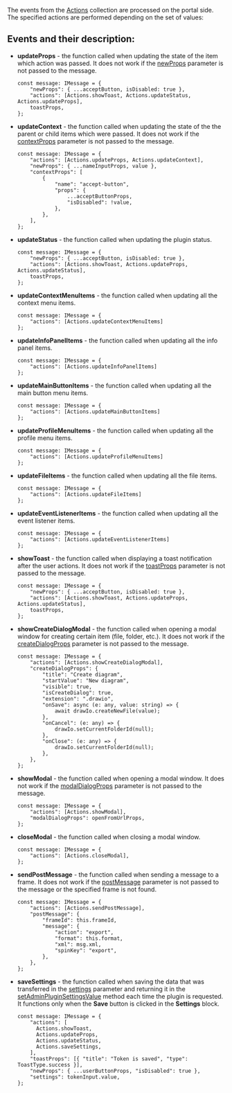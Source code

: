 The events from the [Actions](/docspace/pluginssdk/codingplugin/pluginmessage#actions) collection are processed on the portal side. The specified actions are performed depending on the set of values:

## Events and their description:

* **updateProps** - the function called when updating the state of the item which action was passed. It does not work if the [newProps](/docspace/pluginssdk/codingplugin/pluginmessage#newProps) parameter is not passed to the message.

  ```
  const message: IMessage = {
      "newProps": { ...acceptButton, isDisabled: true },
      "actions": [Actions.showToast, Actions.updateStatus, Actions.updateProps],
      toastProps,
  };
  ```

* **updateContext** - the function called when updating the state of the the parent or child items which were passed. It does not work if the [contextProps](/docspace/pluginssdk/codingplugin/pluginmessage#contextProps) parameter is not passed to the message.

  ```
  const message: IMessage = {
      "actions": [Actions.updateProps, Actions.updateContext],
      "newProps": { ...nameInputProps, value },
      "contextProps": [
          {
              "name": "accept-button",
              "props": {
                  ...acceptButtonProps,
                  "isDisabled": !value,
              },
          },
      ],
  };
  ```

* **updateStatus** - the function called when updating the plugin status.

  ```
  const message: IMessage = {
      "newProps": { ...acceptButton, isDisabled: true },
      "actions": [Actions.showToast, Actions.updateProps, Actions.updateStatus],
      toastProps,
  };
  ```

* **updateContextMenuItems** - the function called when updating all the context menu items.

  ```
  const message: IMessage = {
      "actions": [Actions.updateContextMenuItems]
  };
  ```

* **updateInfoPanelItems** - the function called when updating all the info panel items.

  ```
  const message: IMessage = {
      "actions": [Actions.updateInfoPanelItems]
  };
  ```

* **updateMainButtonItems** - the function called when updating all the main button menu items.

  ```
  const message: IMessage = {
      "actions": [Actions.updateMainButtonItems]
  };
  ```

* **updateProfileMenuItems** - the function called when updating all the profile menu items.

  ```
  const message: IMessage = {
      "actions": [Actions.updateProfileMenuItems]
  };
  ```

* **updateFileItems** - the function called when updating all the file items.

  ```
  const message: IMessage = {
      "actions": [Actions.updateFileItems]
  };
  ```

* **updateEventListenerItems** - the function called when updating all the event listener items.

  ```
  const message: IMessage = {
      "actions": [Actions.updateEventListenerItems]
  };
  ```

* **showToast** - the function called when displaying a toast notification after the user actions. It does not work if the [toastProps](/docspace/pluginssdk/codingplugin/pluginmessage#toastProps) parameter is not passed to the message.

  ```
  const message: IMessage = {
      "newProps": { ...acceptButton, isDisabled: true },
      "actions": [Actions.showToast, Actions.updateProps, Actions.updateStatus],
      toastProps,
  };
  ```

* **showCreateDialogModal** - the function called when opening a modal window for creating certain item (file, folder, etc.). It does not work if the [createDialogProps](/docspace/pluginssdk/codingplugin/pluginmessage#createDialogProps) parameter is not passed to the message.

  ```
  const message: IMessage = {
      "actions": [Actions.showCreateDialogModal],
      "createDialogProps": {
          "title": "Create diagram",
          "startValue": "New diagram",
          "visible": true,
          "isCreateDialog": true,
          "extension": ".drawio",
          "onSave": async (e: any, value: string) => {
              await drawIo.createNewFile(value);
          },
          "onCancel": (e: any) => {
              drawIo.setCurrentFolderId(null);
          },
          "onClose": (e: any) => {
              drawIo.setCurrentFolderId(null);
          },
      },
  };
  ```

* **showModal** - the function called when opening a modal window. It does not work if the [modalDialogProps](/docspace/pluginssdk/codingplugin/pluginmessage#modalDialogProps) parameter is not passed to the message.

  ```
  const message: IMessage = {
      "actions": [Actions.showModal],
      "modalDialogProps": openFromUrlProps,
  };
  ```

* **closeModal** - the function called when closing a modal window.

  ```
  const message: IMessage = {
      "actions": [Actions.closeModal],
  };
  ```

* **sendPostMessage** - the function called when sending a message to a frame. It does not work if the [postMessage](/docspace/pluginssdk/codingplugin/pluginmessage#postMessage) parameter is not passed to the message or the specified frame is not found.

  ```
  const message: IMessage = {
      "actions": [Actions.sendPostMessage],
      "postMessage": {
          "frameId": this.frameId,
          "message": {
              "action": "export",
              "format": this.format,
              "xml": msg.xml,
              "spinKey": "export",
          },
      },
  };
  ```

* **saveSettings** - the function called when saving the data that was transferred in the [settings](/docspace/pluginssdk/codingplugin/pluginmessage#settings) parameter and returning it in the [setAdminPluginSettingsValue](/docspace/pluginssdk/codingplugin/plugintypes/settingsplugin#setAdminPluginSettingsValue) method each time the plugin is requested. It functions only when the **Save** button is clicked in the **Settings** block.

  ```
  const message: IMessage = {
      "actions": [
        Actions.showToast,
        Actions.updateProps,
        Actions.updateStatus,
        Actions.saveSettings,
      ],
      "toastProps": [{ "title": "Token is saved", "type": ToastType.success }],
      "newProps": { ...userButtonProps, "isDisabled": true },
      "settings": tokenInput.value,
  };
  ```
